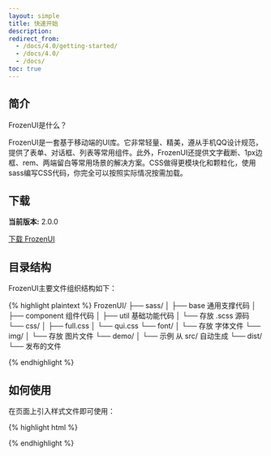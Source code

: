```yaml
---
layout: simple
title: 快速开始
description:
redirect_from:
  - /docs/4.0/getting-started/
  - /docs/4.0/
  - /docs/
toc: true
---
```


<!-- Bootstrap is the world's most popular framework for building responsive, mobile-first sites and applications. Inside you'll find high quality HTML, CSS, and JavaScript to make starting any project easier than ever. -->

<!-- Here's how to quickly get started with the Bootstrap CDN and a template starter page. -->

## 简介

FrozenUI是什么？

FrozenUI是一套基于移动端的UI库。它非常轻量、精美，遵从手机QQ设计规范，提供了表单、对话框、列表等常用组件。此外，FrozenUI还提供文字截断、1px边框、rem、两端留白等常用场景的解决方案。CSS做得更模块化和颗粒化，使用sass编写CSS代码，你完全可以按照实际情况按需加载。


## 下载


**当前版本:** 2.0.0

<a href="{{ site.download.dist }}" class="btn btn-bd-purple" onclick="ga('send', 'event', 'Getting started', 'Download', 'Download Bootstrap');">下载 FrozenUI</a>



## 目录结构

FrozenUI主要文件组织结构如下：

{% highlight plaintext %}
FrozenUI/
├── sass/
│   ├── base 通用支撑代码
│   ├── component 组件代码
│   ├── util 基础功能代码
│   └── 存放 .scss 源码
└── css/
│   ├── full.css
│   └── qui.css
└── font/
│   └── 存放 字体文件
└── img/
│   └── 存放 图片文件
└── demo/
│   └── 示例 从 src/ 自动生成
└── dist/
    └── 发布的文件


{% endhighlight %}


## 如何使用

在页面上引入样式文件即可使用：

{% highlight html %}
<!-- 引入样式 -->
<link rel="stylesheet" href="http://i.gtimg.cn/vipstyle/qui/2.0.0/css/qui.css">
{% endhighlight %}
